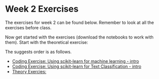 # Week 2 Exercises
The exercises for week 2 can be found below. Remember to look at all the exercises before class.

Now get started with the exercises (download the notebooks to work with them).
Start with the theoretical exercise:

The suggests order is as follows.
* [Coding Exercise: Using scikit-learn for machine learning - intro](sklearn_intro.ipynb)
* [Coding Exercise: Using scikit-learn for Text Classification - intro](IndustriCodes.ipynb)
* [Theory Exercies:](theory.ipynb)


